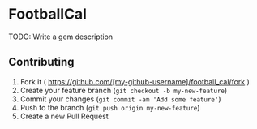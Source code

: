 # FootballCal

TODO: Write a gem description

## Contributing

1. Fork it ( https://github.com/[my-github-username]/football_cal/fork )
2. Create your feature branch (`git checkout -b my-new-feature`)
3. Commit your changes (`git commit -am 'Add some feature'`)
4. Push to the branch (`git push origin my-new-feature`)
5. Create a new Pull Request
